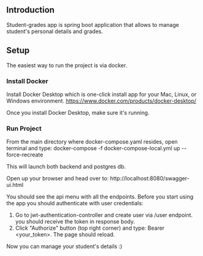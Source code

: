 ## Introduction

Student-grades app is spring boot application that allows to manage student's personal details and grades.

## Setup

The easiest way to run the project is via docker.

### Install Docker

Install Docker Desktop which is one-click install app for your Mac, Linux, or Windows environment.
https://www.docker.com/products/docker-desktop/

Once you install Docker Desktop, make sure it's running.

### Run Project

From the main directory where docker-compose.yaml resides, open terminal and type:
docker-compose -f docker-compose-local.yml up --force-recreate

This will launch both backend and postgres db.

Open up your browser and head over to:
http://localhost:8080/swagger-ui.html

You should see the api menu with all the endpoints.
Before you start using the app you should authenticate with user credentials:

1) Go to jwt-authentication-controller and create user via /user endpoint. you should receive the token in response body.
2) Click "Authorize" button (top right corner) and type: Bearer <your_token>. The page should reload.

Now you can manage your student's details :)






